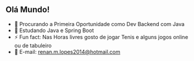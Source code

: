 ## Olá Mundo! 

- 🔭 Procurando a Primeira Oportunidade como Dev Backend com Java
- 🌱 Estudando Java e Spring Boot 
- ⚡ Fun fact: Nas Horas livres gosto de jogar Tenis e alguns jogos online ou de tabuleiro
- 📧 E-mail: renan.m.lopes2014@hotmail.com
  
